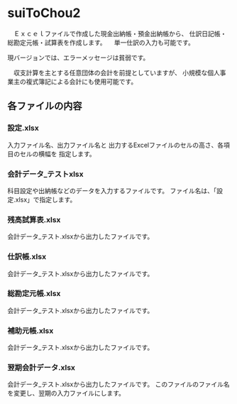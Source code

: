 # suiToChou2

　Ｅｘｃｅｌファイルで作成した現金出納帳・預金出納帳から、
仕訳日記帳・総勘定元帳・試算表を作成します。
　単一仕訳の入力も可能です。

 現バージョンでは、エラーメッセージは貧弱です。

　収支計算を主とする任意団体の会計を前提としていますが、
小規模な個人事業主の複式簿記による会計にも使用可能です。

## 各ファイルの内容

### 設定.xlsx
入力ファイル名、出力ファイル名と
出力するExcelファイルのセルの高さ、各項目のセルの横幅を
指定します。

### 会計データ_テストxlsx
科目設定や出納帳などのデータを入力するファイルです。
ファイル名は、「設定.xlsx」で指定します。

### 残高試算表.xlsx
会計データ_テスト.xlsxから出力したファイルです。

### 仕訳帳.xlsx
会計データ_テスト.xlsxから出力したファイルです。

### 総勘定元帳.xlsx
会計データ_テスト.xlsxから出力したファイルです。

### 補助元帳.xlsx
会計データ_テスト.xlsxから出力したファイルです。

### 翌期会計データ.xlsx
会計データ_テスト.xlsxから出力したファイルです。
このファイルのファイル名を変更し、翌期の入力ファイルにします。
